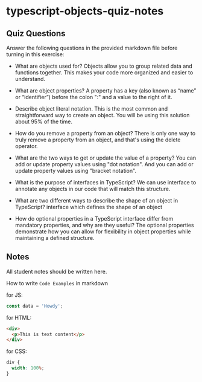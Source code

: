 # typescript-objects-quiz-notes

## Quiz Questions

Answer the following questions in the provided markdown file before turning in this exercise:

- What are objects used for?
  Objects allow you to group related data and functions together.
  This makes your code more organized and easier to understand.

- What are object properties?
  A property has a key (also known as “name” or “identifier”) before the colon ":" and a value to the right of it.

- Describe object literal notation.
  This is the most common and straightforward way to create an object. You will be using this solution about 95% of the time.

- How do you remove a property from an object?
  There is only one way to truly remove a property from an object, and that's using the delete operator.

- What are the two ways to get or update the value of a property?
  You can add or update property values using "dot notation".
  And you can add or update property values using "bracket notation".

- What is the purpose of interfaces in TypeScript?
  We can use interface to annotate any objects in our code that will match this structure.

- What are two different ways to describe the shape of an object in TypeScript?
  interface which defines the shape of an object

- How do optional properties in a TypeScript interface differ from mandatory properties, and why are they useful?
  The optional properties demonstrate how you can allow for flexibility in object properties while maintaining a defined structure.

## Notes

All student notes should be written here.

How to write `Code Examples` in markdown

for JS:

```javascript
const data = 'Howdy';
```

for HTML:

```html
<div>
  <p>This is text content</p>
</div>
```

for CSS:

```css
div {
  width: 100%;
}
```
